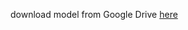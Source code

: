 download model from Google Drive [here](https://drive.google.com/file/d/1wMCgBgcxDAGwS-9lMnKWv_HW8tIYv765/view?usp=sharing)
